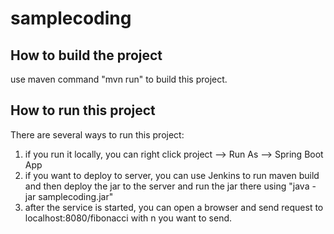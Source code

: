 # samplecoding

## How to build the project
   use maven command "mvn run" to build this project.
## How to run this project
   There are several ways to run this project:
   1. if you run it locally, you can right click project --> Run As --> Spring Boot App
   2. if you want to deploy to server, you can use Jenkins to run maven build and then deploy the jar to the server and run the jar there using "java -jar samplecoding.jar"
   3. after the service is started, you can open a browser and send request to localhost:8080/fibonacci with n you want to send.